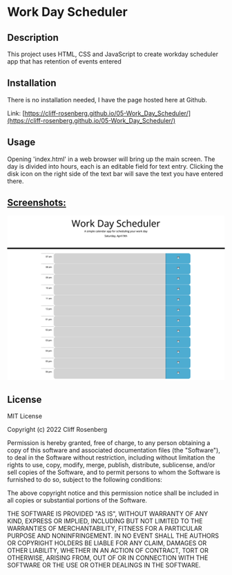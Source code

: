 # Work Day Scheduler

## Description

This project uses HTML, CSS and JavaScript to create workday scheduler app that has retention of events entered

## Installation

There is no installation needed, I have the page hosted here at Github.

Link: [https://cliff-rosenberg.github.io/05-Work_Day_Scheduler/](https://cliff-rosenberg.github.io/05-Work_Day_Scheduler/)

## Usage

Opening 'index.html' in a web browser will bring up the main screen. The day is divided into hours, each is an editable field for text entry. Clicking the disk icon on the right side of the text bar will save the text you have entered there.

<h2><u>Screenshots:</u></h2>

![screenshot1](Assets/Screenshot_scheduler.png)


## License

MIT License

Copyright (c) 2022 Cliff Rosenberg

Permission is hereby granted, free of charge, to any person obtaining a copy
of this software and associated documentation files (the "Software"), to deal
in the Software without restriction, including without limitation the rights
to use, copy, modify, merge, publish, distribute, sublicense, and/or sell
copies of the Software, and to permit persons to whom the Software is
furnished to do so, subject to the following conditions:

The above copyright notice and this permission notice shall be included in all
copies or substantial portions of the Software.

THE SOFTWARE IS PROVIDED "AS IS", WITHOUT WARRANTY OF ANY KIND, EXPRESS OR
IMPLIED, INCLUDING BUT NOT LIMITED TO THE WARRANTIES OF MERCHANTABILITY,
FITNESS FOR A PARTICULAR PURPOSE AND NONINFRINGEMENT. IN NO EVENT SHALL THE
AUTHORS OR COPYRIGHT HOLDERS BE LIABLE FOR ANY CLAIM, DAMAGES OR OTHER
LIABILITY, WHETHER IN AN ACTION OF CONTRACT, TORT OR OTHERWISE, ARISING FROM,
OUT OF OR IN CONNECTION WITH THE SOFTWARE OR THE USE OR OTHER DEALINGS IN THE
SOFTWARE.
